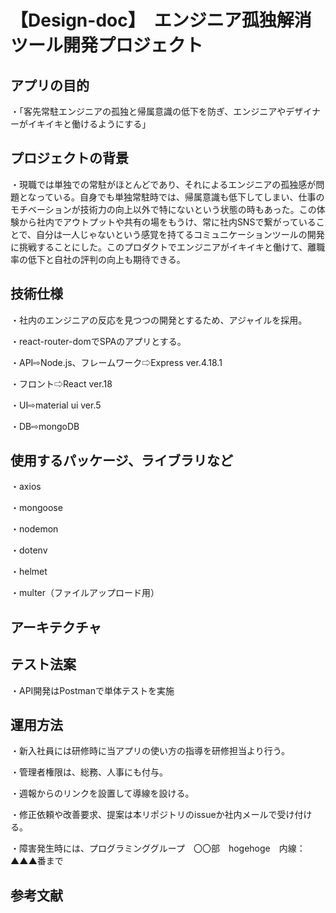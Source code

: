 # 【Design-doc】　エンジニア孤独解消ツール開発プロジェクト


## アプリの目的

・「客先常駐エンジニアの孤独と帰属意識の低下を防ぎ、エンジニアやデザイナーがイキイキと働けるようにする」

## プロジェクトの背景

・現職では単独での常駐がほとんどであり、それによるエンジニアの孤独感が問題となっている。自身でも単独常駐時では、帰属意識も低下してしまい、仕事のモチベーションが技術力の向上以外で特にないという状態の時もあった。この体験から社内でアウトプットや共有の場をもうけ、常に社内SNSで繋がっていることで、自分は一人じゃないという感覚を持てるコミュニケーションツールの開発に挑戦することにした。このプロダクトでエンジニアがイキイキと働けて、離職率の低下と自社の評判の向上も期待できる。

## 技術仕様

・社内のエンジニアの反応を見つつの開発とするため、アジャイルを採用。

・react-router-domでSPAのアプリとする。

・API⇨Node.js、フレームワーク⇨Express ver.4.18.1

・フロント⇨React ver.18

・UI⇨material ui ver.5

・DB⇨mongoDB



## 使用するパッケージ、ライブラリなど
・axios

・mongoose

・nodemon

・dotenv

・helmet

・multer（ファイルアップロード用）

## アーキテクチャ

## テスト法案
・API開発はPostmanで単体テストを実施

## 運用方法
・新入社員には研修時に当アプリの使い方の指導を研修担当より行う。

・管理者権限は、総務、人事にも付与。

・週報からのリンクを設置して導線を設ける。

・修正依頼や改善要求、提案は本リポジトリのissueか社内メールで受け付ける。

・障害発生時には、プログラミンググループ　〇〇部　hogehoge　内線：▲▲▲番まで

## 参考文献



